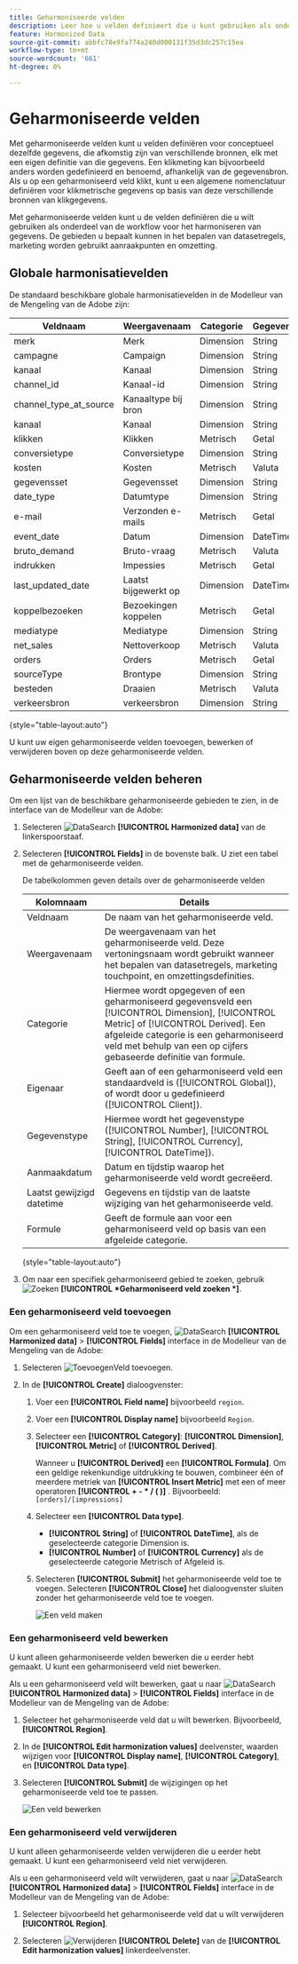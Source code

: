 ```yaml
---
title: Geharmoniseerde velden
description: Leer hoe u velden definieert die u kunt gebruiken als onderdeel van het harmoniseren van uw gegevens in Adobe Mix Modeler.
feature: Harmonized Data
source-git-commit: abbfc78e9fa774a240d000131f35d3dc257c15ea
workflow-type: tm+mt
source-wordcount: '661'
ht-degree: 0%

---
```



# Geharmoniseerde velden

Met geharmoniseerde velden kunt u velden definiëren voor conceptueel dezelfde gegevens, die afkomstig zijn van verschillende bronnen, elk met een eigen definitie van die gegevens. Een klikmeting kan bijvoorbeeld anders worden gedefinieerd en benoemd, afhankelijk van de gegevensbron. Als u op een geharmoniseerd veld klikt, kunt u een algemene nomenclatuur definiëren voor klikmetrische gegevens op basis van deze verschillende bronnen van klikgegevens.

Met geharmoniseerde velden kunt u de velden definiëren die u wilt gebruiken als onderdeel van de workflow voor het harmoniseren van gegevens. De gebieden u bepaalt kunnen in het bepalen van datasetregels, marketing worden gebruikt aanraakpunten en omzetting.

## Globale harmonisatievelden

De standaard beschikbare globale harmonisatievelden in de Modelleur van de Mengeling van de Adobe zijn:


| Veldnaam | Weergavenaam | Categorie | Gegevenstype | Opmerking |
| ---------------------- | ---------------------- | --------- | --------- | --------- |
| merk | Merk | Dimension | String |           |
| campagne | Campaign | Dimension | String |           |
| kanaal | Kanaal | Dimension | String |           |
| channel_id | Kanaal-id | Dimension | String |           |
| channel_type_at_source | Kanaaltype bij bron | Dimension | String |           |
| kanaal | Kanaal | Dimension | String |           |
| klikken | Klikken | Metrisch | Getal |           |
| conversietype | Conversietype | Dimension | String |           |
| kosten | Kosten | Metrisch | Valuta |           |
| gegevensset | Gegevensset | Dimension | String |           |
| date_type | Datumtype | Dimension | String | dag, week |
| e-mail | Verzonden e-mails | Metrisch | Getal |           |
| event_date | Datum | Dimension | DateTime |           |
| bruto_demand | Bruto-vraag | Metrisch | Valuta |           |
| indrukken | Impessies | Metrisch | Getal |           |
| last_updated_date | Laatst bijgewerkt op | Dimension | DateTime |           |
| koppelbezoeken | Bezoekingen koppelen | Metrisch | Getal |           |
| mediatype | Mediatype | Dimension | String |           |
| net_sales | Nettoverkoop | Metrisch | Valuta |           |
| orders | Orders | Metrisch | Getal |           |
| sourceType | Brontype | Dimension | String |           |
| besteden | Draaien | Metrisch | Valuta |           |
| verkeersbron | verkeersbron | Dimension | String |           |

{style="table-layout:auto"}

U kunt uw eigen geharmoniseerde velden toevoegen, bewerken of verwijderen boven op deze geharmoniseerde velden.

## Geharmoniseerde velden beheren

Om een lijst van de beschikbare geharmoniseerde gebieden te zien, in de interface van de Modelleur van de Adobe:

1. Selecteren ![DataSearch](../assets/icons/DataCheck.svg) **[!UICONTROL Harmonized data]** van de linkerspoorstaaf.

1. Selecteren **[!UICONTROL Fields]** in de bovenste balk. U ziet een tabel met de geharmoniseerde velden.

   De tabelkolommen geven details over de geharmoniseerde velden

   | Kolomnaam | Details |
   | ---------------------- | ----------|
   | Veldnaam | De naam van het geharmoniseerde veld. |
   | Weergavenaam | De weergavenaam van het geharmoniseerde veld. Deze vertoningsnaam wordt gebruikt wanneer het bepalen van datasetregels, marketing touchpoint, en omzettingsdefinities. |
   | Categorie | Hiermee wordt opgegeven of een geharmoniseerd gegevensveld een [!UICONTROL Dimension], [!UICONTROL Metric] of [!UICONTROL Derived]. Een afgeleide categorie is een geharmoniseerd veld met behulp van een op cijfers gebaseerde definitie van formule. |
   | Eigenaar | Geeft aan of een geharmoniseerd veld een standaardveld is ([!UICONTROL Global]), of wordt door u gedefinieerd ([!UICONTROL Client]). |
   | Gegevenstype | Hiermee wordt het gegevenstype ([!UICONTROL Number], [!UICONTROL String], [!UICONTROL Currency], [!UICONTROL DateTime]). |
   | Aanmaakdatum | Datum en tijdstip waarop het geharmoniseerde veld wordt gecreëerd. |
   | Laatst gewijzigd datetime | Gegevens en tijdstip van de laatste wijziging van het geharmoniseerde veld. |
   | Formule | Geeft de formule aan voor een geharmoniseerd veld op basis van een afgeleide categorie. |

   {style="table-layout:auto"}

1. Om naar een specifiek geharmoniseerd gebied te zoeken, gebruik ![Zoeken](../assets/icons/Search.svg) **[!UICONTROL *Geharmoniseerd veld zoeken *]**.




### Een geharmoniseerd veld toevoegen

Om een geharmoniseerd veld toe te voegen, ![DataSearch](../assets/icons/DataCheck.svg) **[!UICONTROL Harmonized data]** > **[!UICONTROL Fields]** interface in de Modelleur van de Mengeling van de Adobe:

1. Selecteren ![Toevoegen](../assets/icons/AddCircle.svg)Veld toevoegen.

1. In de **[!UICONTROL Create]** dialoogvenster:

   1. Voer een **[!UICONTROL Field name]** bijvoorbeeld `region`.
   1. Voer een **[!UICONTROL Display name]** bijvoorbeeld `Region`.
   1. Selecteer een **[!UICONTROL Category]**: **[!UICONTROL Dimension]**, **[!UICONTROL Metric]** of **[!UICONTROL Derived]**.

      Wanneer u **[!UICONTROL Derived]** een **[!UICONTROL Formula]**. Om een geldige rekenkundige uitdrukking te bouwen, combineer één of meerdere metriek van **[!UICONTROL Insert Metric]** met een of meer operatoren **[!UICONTROL + - * / ( )]** . Bijvoorbeeld: `[orders]/[impressions]`

   1. Selecteer een **[!UICONTROL Data type]**.

      - **[!UICONTROL String]** of **[!UICONTROL DateTime]**, als de geselecteerde categorie Dimension is.
      - **[!UICONTROL Number]** of **[!UICONTROL Currency]** als de geselecteerde categorie Metrisch of Afgeleid is.

   1. Selecteren **[!UICONTROL Submit]** het geharmoniseerde veld toe te voegen. Selecteren **[!UICONTROL Close]** het dialoogvenster sluiten zonder het geharmoniseerde veld toe te voegen.

      ![Een veld maken](../assets/create-field.png)


### Een geharmoniseerd veld bewerken

U kunt alleen geharmoniseerde velden bewerken die u eerder hebt gemaakt. U kunt een geharmoniseerd veld niet bewerken.

Als u een geharmoniseerd veld wilt bewerken, gaat u naar ![DataSearch](../assets/icons/DataCheck.svg) **[!UICONTROL Harmonized data]** > **[!UICONTROL Fields]** interface in de Modelleur van de Mengeling van de Adobe:

1. Selecteer het geharmoniseerde veld dat u wilt bewerken. Bijvoorbeeld, **[!UICONTROL Region]**.

1. In de **[!UICONTROL Edit harmonization values]** deelvenster, waarden wijzigen voor **[!UICONTROL Display name]**, **[!UICONTROL Category]**, en **[!UICONTROL Data type]**.

1. Selecteren **[!UICONTROL Submit]** de wijzigingen op het geharmoniseerde veld toe te passen.

   ![Een veld bewerken](../assets/edit-field.png)

### Een geharmoniseerd veld verwijderen

U kunt alleen geharmoniseerde velden verwijderen die u eerder hebt gemaakt. U kunt een geharmoniseerd veld niet verwijderen.

Als u een geharmoniseerd veld wilt verwijderen, gaat u naar ![DataSearch](../assets/icons/DataCheck.svg) **[!UICONTROL Harmonized data]** > **[!UICONTROL Fields]** interface in de Modelleur van de Mengeling van de Adobe:

1. Selecteer bijvoorbeeld het geharmoniseerde veld dat u wilt verwijderen **[!UICONTROL Region]**.

1. Selecteren ![Verwijderen](../assets/icons/Delete.svg) **[!UICONTROL Delete]** van de **[!UICONTROL Edit harmonization values]** linkerdeelvenster.


